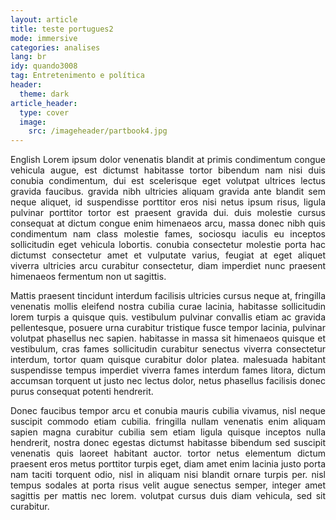 ```yaml
---
layout: article
title: teste portugues2
mode: immersive
categories: analises
lang: br
idy: quando3008
tag: Entretenimento e política
header:
  theme: dark
article_header:
  type: cover
  image:
    src: /imageheader/partbook4.jpg
---
```


<div style='text-align:justify'>
<p>
English Lorem ipsum dolor venenatis blandit at primis condimentum congue vehicula augue, est dictumst habitasse tortor bibendum nam nisi duis conubia condimentum, dui est scelerisque eget volutpat ultrices lectus gravida faucibus.
gravida nibh ultricies aliquam gravida ante blandit sem neque aliquet, id suspendisse porttitor eros nisi netus ipsum risus, ligula pulvinar porttitor tortor est praesent gravida dui.
duis molestie cursus consequat at dictum congue enim himenaeos arcu, massa donec nibh quis condimentum nam class molestie fames, sociosqu iaculis eu inceptos sollicitudin eget vehicula lobortis.
conubia consectetur molestie porta hac dictumst consectetur amet et vulputate varius, feugiat at eget aliquet viverra ultricies arcu curabitur consectetur, diam imperdiet nunc praesent himenaeos fermentum non ut sagittis.
</p>
<!--more-->
<p>
Mattis praesent tincidunt interdum facilisis ultricies cursus neque at, fringilla venenatis mollis eleifend nostra cubilia curae lacinia, habitasse sollicitudin lorem turpis a quisque quis.
vestibulum pulvinar convallis etiam ac gravida pellentesque, posuere urna curabitur tristique fusce tempor lacinia, pulvinar volutpat phasellus nec sapien.
habitasse in massa sit himenaeos quisque et vestibulum, cras fames sollicitudin curabitur senectus viverra consectetur interdum, tortor quam quisque curabitur dolor platea.
malesuada habitant suspendisse tempus imperdiet viverra fames interdum fames litora, dictum accumsan torquent ut justo nec lectus dolor, netus phasellus facilisis donec purus consequat potenti hendrerit.
</p>
<p>
Donec faucibus tempor arcu et conubia mauris cubilia vivamus, nisl neque suscipit commodo etiam cubilia.
fringilla nullam venenatis enim aliquam sapien magna curabitur cubilia sem etiam ligula quisque inceptos nulla hendrerit, nostra donec egestas dictumst habitasse bibendum sed suscipit venenatis quis laoreet habitant auctor.
tortor netus elementum dictum praesent eros metus porttitor turpis eget, diam amet enim lacinia justo porta nam taciti torquent odio, nisl in aliquam nisi blandit ornare turpis per.
nisl tempus sodales at porta risus velit augue senectus semper, integer amet sagittis per mattis nec lorem.
volutpat cursus duis diam vehicula, sed sit curabitur.
</p>
</div>
